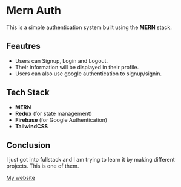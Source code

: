# Mern Auth
This is a simple authentication system built using the **MERN** stack.

## Feautres
- Users can Signup, Login and Logout. 
- Their information will be displayed in their profile.
- Users can also use google authentication to signup/signin.


## Tech Stack
- **MERN**
- **Redux** (for state management)
- **Firebase** (for Google Authentication)
- **TailwindCSS**

## Conclusion
I just got into fullstack and I am trying to learn it by making different projects. This is one of them. 

[My website](https://www.pushkarniraula.com.np)
